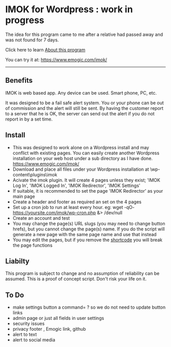 # IMOK for Wordpress : work in progress

The idea for this program came to me after a relative had passed away and was not found for 7 days.

Click here to learn [About this program](https://github.com/vpelss/imok_wp/blob/master/imok.md#about)

You can try it at: https://www.emogic.com/imok/

-------------------------------------

## Benefits

IMOK is web based app. Any device can be used. Smart phone, PC, etc.

It was designed to be a fail safe alert system. You or your phone can be out of commission and the alert will still be sent.
By having the customer report to a server that he is OK, the server can send out the alert if you do not report in by a set time.

## Install

- This was designed to work alone on a Wordpress install and may conflict with existing pages. You can easily create another Wordpress installation on your web host under a sub directory as I have done. https://www.emogic.com/imok/
- Download and place all files under your Wordpress installation at \wp-content\plugins\imok
- Acivate the imok plugin. It will create 4 pages unless they exist; 'IMOK Log In', 'IMOK Logged In', 'IMOK Redirector', 'IMOK Settings'
- If suitable, it is recommended to set the page 'IMOK Redirector' as your main page
- Create a header and footer as required an set on the 4 pages
- Set up a cron job to run at least every hour. eg: wget -qO- https://yoursite.com/imok/wp-cron.php &> /dev/null
- Create an account and test
- You may change the page(s) URL slugs (you may need to change button hrefs), but you cannot change the page(s) name. If you do the script will generate a new page with the same page name and use that instead
- You may edit the pages, but if you remove the [shortcode](s) you will break the page functions

## Liabilty

This program is subject to change and no assumption of reliability can be assumed.
This is a proof of concept script. Don't risk your life on it.

## To Do

- make settings button a command= ? so we do not need to update button links
- admin page or just all fields in user settings
- security issues
- privacy footer , Emogic link, github
- alert to text
- alert to social media
